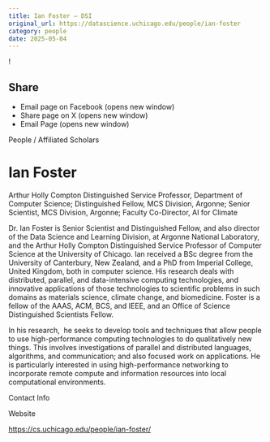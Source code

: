 ```yaml
---
title: Ian Foster – DSI
original_url: https://datascience.uchicago.edu/people/ian-foster
category: people
date: 2025-05-04
---
```


<!-- Table-like structure detected -->

!

## Share

* Email page on Facebook (opens new window)
* Share page on X (opens new window)
* Email Page (opens new window)

<!-- Table-like structure detected -->

People / Affiliated Scholars

# Ian Foster

Arthur Holly Compton Distinguished Service Professor, Department of Computer Science; Distinguished Fellow, MCS Division, Argonne; Senior Scientist, MCS Division, Argonne; Faculty Co-Director, AI for Climate

Dr. Ian Foster is Senior Scientist and Distinguished Fellow, and also director of the Data Science and Learning Division, at Argonne National Laboratory, and the Arthur Holly Compton Distinguished Service Professor of Computer Science at the University of Chicago. Ian received a BSc degree from the University of Canterbury, New Zealand, and a PhD from Imperial College, United Kingdom, both in computer science. His research deals with distributed, parallel, and data-intensive computing technologies, and innovative applications of those technologies to scientific problems in such domains as materials science, climate change, and biomedicine. Foster is a fellow of the AAAS, ACM, BCS, and IEEE, and an Office of Science Distinguished Scientists Fellow.

In his research,  he seeks to develop tools and techniques that allow people to use high-performance computing technologies to do qualitatively new things. This involves investigations of parallel and distributed languages, algorithms, and communication; and also focused work on applications. He is particularly interested in using high-performance networking to incorporate remote compute and information resources into local computational environments.

Contact Info

Website

<https://cs.uchicago.edu/people/ian-foster/>